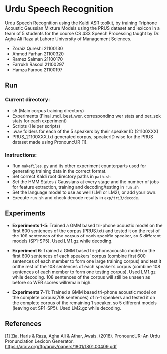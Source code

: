 # Urdu Speech Recognition
Urdu Speech Recognition using the Kaldi ASR toolkit, by training Triphone Acoustic Gaussian Mixture Models using the PRUS dataset and lexicon in a team of 5 students for the course CS 433 Speech Processing taught by Dr. Agha Ali Raza at Lahore University of Management Sciences.
- Zoraiz Qureshi 21100130
- Ahmed Farhan 21100320
- Ramez Salman 21100170
- Farrukh Rasool 21100297
- Hamza Farooq 21100197


## Run
### Current directory:
- s5 (Main corpus training directory)
- Experiments (Final .mdl, best_wer, corresponding wer stats and per_spk stats for each experiment)
- Scripts (Helper scripts)
- .wav folders for each of the 5 speakers by their speaker ID (21100XXX)
- PRUS_21100XXX.txt generated corpus, speakerID wise for the PRUS dataset made using PronouncUR [1].


### Instructions:
- Run `makefiles.py` and its other experiment counterparts used for generating training data in the correct format.
- Set correct Kaldi root directory paths in `path.sh`
- Set the HMM States / Gaussians at every stage and the number of jobs for feature extraction, training and decoding/testing in `run.sh`
- Set the language model to use as well (LM1 or LM2), or add your own.
- Execute `run.sh` and check decode results in `exp/tri3/decode`.


## Experiments
- **Experiments 1-5**: Trained a GMM based tri-phone acoustic model on the first 600 sentences of the corpus (PRUS.txt) and tested it on the rest of the 108 sentences of the corpus of each specific speaker, so 5 different models (SP1-SP5). Used LM1.gz while decoding.

- **Experiment 6**: Trained a GMM based tri-phoneacoustic model on the first 600 sentences of each speakers’ corpus (combine first 600 sentences of each member to form one large training corpus) and test it onthe rest of the 108 sentences of each speaker’s corpus (combine 108 sentences of each member to form one testing corpus). Used LM1.gz while decoding. 108 sentences of the corpus will still be unseen as before so WER scores willremain high.

- **Experiments 7-11**: Trained a GMM based tri-phone acoustic model on the complete corpus(708 sentences) of n-1 speakers and tested it on the complete corpus of the remaining 1 speaker, so 5 different models (leaving out SP1-SP5). Used LM2.gz while decoding.


## References
[1] Zia, Haris & Raza, Agha Ali & Athar, Awais. (2018). PronouncUR: An Urdu Pronunciation Lexicon Generator. https://arxiv.org/ftp/arxiv/papers/1801/1801.00409.pdf
